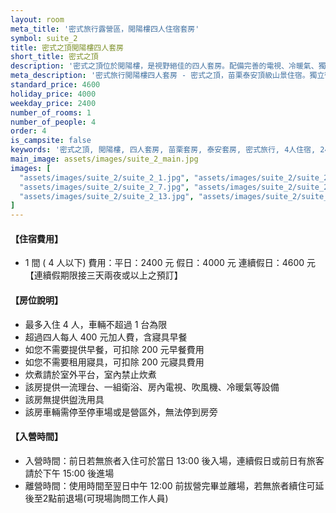 ```yaml
---
layout: room
meta_title: '密式旅行露營區，閲陽樓四人住宿套房'
symbol: suite_2
title: 密式之頂閲陽樓四人套房
short_title: 密式之頂
description: '密式之頂位於閲陽樓，是視野絕佳的四人套房。配備完善的電視、冷暖氣、獨立衛浴和流理台，含精緻早餐服務。房外平台可供休憩，讓您在山林間享受頂級住宿體驗。平日優惠價2400元起。'
meta_description: '密式旅行閲陽樓四人套房 - 密式之頂，苗栗泰安頂級山景住宿。獨立衛浴、含早餐、設備齊全。平日2400元、假日4000元、連假4600元。立即預訂！'
standard_price: 4600
holiday_price: 4000
weekday_price: 2400
number_of_rooms: 1
number_of_people: 4
order: 4
is_campsite: false
keywords: '密式之頂, 閲陽樓, 四人套房, 苗栗套房, 泰安套房, 密式旅行, 4人住宿, 2400-4600元, 高級套房, 頂級套房, 独立衛浴, 包含早餐, 有電視冷氣, 精品住宿'
main_image: assets/images/suite_2_main.jpg
images: [
  "assets/images/suite_2/suite_2_1.jpg", "assets/images/suite_2/suite_2_2.jpg", "assets/images/suite_2/suite_2_3.jpg", "assets/images/suite_2/suite_2_4.jpg", "assets/images/suite_2/suite_2_5.jpg", "assets/images/suite_2/suite_2_6.jpg",
  "assets/images/suite_2/suite_2_7.jpg", "assets/images/suite_2/suite_2_8.jpg", "assets/images/suite_2/suite_2_9.jpg", "assets/images/suite_2/suite_2_10.jpg", "assets/images/suite_2/suite_2_11.jpg", "assets/images/suite_2/suite_2_12.jpg",
  "assets/images/suite_2/suite_2_13.jpg", "assets/images/suite_2/suite_2_14.jpg", "assets/images/suite_2/suite_2_15.jpg", "assets/images/suite_2/suite_2_16.jpg", "assets/images/map.jpg", "assets/images/booking_announcement.jpg"
]
---
```


<h4 class="yellow">【住宿費用】</h4>
<ul class="yellow">
  <li>1 間 ( 4 人以下) 費用：平日：2400 元  假日：4000 元  連續假日：4600 元【連續假期限接三天兩夜或以上之預訂】</li>
</ul>

#### 【房位說明】
- 最多入住 4 人，車輛不超過 1 台為限
- 超過四人每人 400 元加人費，含寢具早餐
- 如您不需要提供早餐，可扣除 200 元早餐費用
- 如您不需要租用寢具，可扣除 200 元寢具費用
- 炊煮請於室外平台，室內禁止炊煮
- 該房提供一流理台、一組衛浴、房內電視、吹風機、冷暖氣等設備
- 該房無提供盥洗用具
- 該房車輛需停至停車場或是營區外，無法停到房旁

<h4 class="yellow">【入營時間】</h4>
<ul class="yellow">
  <li>入營時間：前日若無旅者入住可於當日 13:00 後入場，連續假日或前日有旅客請於下午 15:00 後進場</li>
  <li>離營時間：使用時間至翌日中午 12:00 前拔營完畢並離場，若無旅者續住可延後至2點前退場(可現場詢問工作人員)</li>
</ul>
